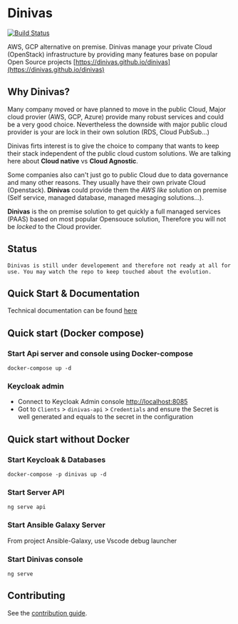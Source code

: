 # Dinivas

[![Build Status](https://travis-ci.org/dinivas/dinivas.svg?branch=master)](https://travis-ci.org/dinivas/dinivas)


AWS, GCP alternative on premise. Dinivas manage your private Cloud (OpenStack) infrastructure by providing many features base on popular Open Source projects [https://dinivas.github.io/dinivas](https://dinivas.github.io/dinivas)

## Why Dinivas?

Many company moved or have planned to move in the public Cloud, Major cloud provier (AWS, GCP, Azure) provide many robust services and could be a very good choice. Nevertheless the downside with major public cloud provider is your are lock in their own solution (RDS, Cloud PubSub...)

Dinivas firts interest is to give the choice to company that wants to keep their stack independent of the public cloud custom solutions. We are talking here about **Cloud native** vs **Cloud Agnostic**.

Some companies also can't just go to public Cloud due to data governance and many other reasons. They usually have their own private Cloud (Openstack). **Dinivas** could provide them the *AWS like* solution on premise (Self service, managed database, managed mesaging solutions...).

**Dinivas** is the on premise solution to get quickly a full managed services (PAAS) based on most popular Opensouce solution, Therefore you will not be *locked* to the Cloud provider.

## Status

    Dinivas is still under developement and therefore not ready at all for use. You may watch the repo to keep touched about the evolution.

## Quick Start & Documentation

Technical documentation can be found [here](https://dinivas.github.io/dinivas)

## Quick start (Docker compose)

### Start Api server and console using Docker-compose

```
docker-compose up -d
```

### Keycloak admin

- Connect to Keycloak Admin console [http://localhost:8085](http://localhost:8085)
- Got to `Clients` > `dinivas-api` > `Credentials` and ensure the Secret is well generated and equals to the secret in the configuration


## Quick start without Docker

### Start Keycloak & Databases

    docker-compose -p dinivas up -d

### Start Server API

    ng serve api

### Start Ansible Galaxy Server

From project Ansible-Galaxy, use Vscode debug launcher

### Start Dinivas console

    ng serve

### 

## Contributing

See the [contribution guide](./CONTRIBUTING.md).

